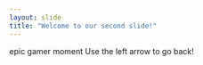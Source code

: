 ```yaml
---
layout: slide
title: "Welcome to our second slide!"
---
```

epic gamer moment
Use the left arrow to go back!
